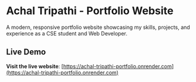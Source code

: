 # Achal Tripathi - Portfolio Website

A modern, responsive portfolio website showcasing my skills, projects, and experience as a CSE student and Web Developer.

## Live Demo
**Visit the live website**: [https://achal-tripathi-portfolio.onrender.com](https://achal-tripathi-portfolio.onrender.com)
